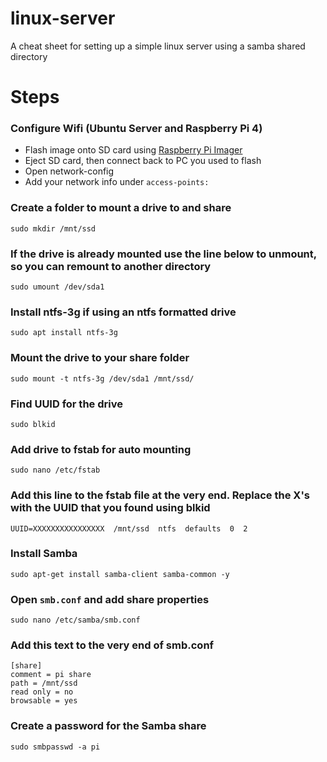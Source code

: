 # linux-server
A cheat sheet for setting up a simple linux server using a samba shared directory

# Steps

### Configure Wifi (Ubuntu Server and Raspberry Pi 4)
* Flash image onto SD card using [Raspberry Pi Imager](https://www.raspberrypi.org/software/)
* Eject SD card, then connect back to PC you used to flash
* Open network-config
* Add your network info under `access-points:`

### Create a folder to mount a drive to and share
`sudo mkdir /mnt/ssd`

### If the drive is already mounted use the line below to unmount, so you can remount to another directory
`sudo umount /dev/sda1`

### Install ntfs-3g if using an ntfs formatted drive
`sudo apt install ntfs-3g`

### Mount the drive to your share folder
`sudo mount -t ntfs-3g /dev/sda1 /mnt/ssd/`

### Find UUID for the drive
`sudo blkid`

### Add drive to fstab for auto mounting
`sudo nano /etc/fstab`

### Add this line to the fstab file at the very end. Replace the X's with the UUID that you found using blkid
`UUID=XXXXXXXXXXXXXXXX  /mnt/ssd  ntfs  defaults  0  2`

### Install Samba
`sudo apt-get install samba-client samba-common -y`

### Open `smb.conf` and add share properties
`sudo nano /etc/samba/smb.conf`

### Add this text to the very end of smb.conf
```
[share]  
comment = pi share
path = /mnt/ssd
read only = no
browsable = yes
```

### Create a password for the Samba share
`sudo smbpasswd -a pi`

